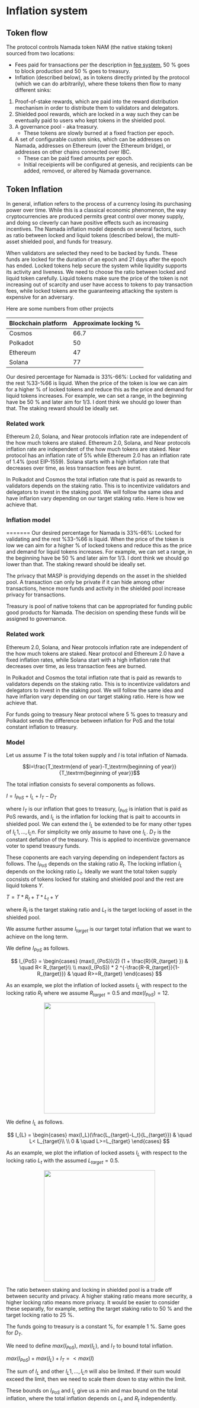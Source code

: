 # Inflation system

## Token flow

The protocol controls Namada token NAM (the native staking token) sourced from two locations:

- Fees paid for transactions per the description in [fee system](./proof-of-stake/fee-system.md), 50 % goes to block production and 50 % goes to treasury.  
- Inflation (described below), as in tokens directly printed by the protocol (which we can do arbitrarily), where these tokens then flow to many different sinks:

1. Proof-of-stake rewards, which are paid into the reward distribution mechanism in order to distribute them to validators and delegators.
2. Shielded pool rewards, which are locked in a way such they can be eventually paid to users who kept tokens in the shielded pool.
3. A governance pool - aka treasury.
    - These tokens are slowly burned at a fixed fraction per epoch.
4. A set of configurable custom sinks, which can be addresses on Namada, addresses on Ethereum (over the Ethereum bridge), or addresses on other chains connected over IBC.
    - These can be paid fixed amounts per epoch.
    - Initial receipients will be configured at genesis, and recipients can be added, removed, or altered by Namada governance.

## Token Inflation
In general, inflation refers to the process of a currency losing its purchasing power over time. While this is a classical economic phenomenon, the way cryptocurrencies are produced permits great control over money supply, and doing so cleverly can have positive effects such as increasing incentives. The Namada inflation model depends on several factors, such as ratio between locked and liquid tokens (described below), the multi-asset shielded pool, and funds for treasury. 

When validators are selected they need to be backed by funds. These funds are locked for the duration of an epoch and 21 days after the epoch has ended. Locked tokens help secure the system while liquidity supports its activity and liveness. We need to choose the ratio between locked and liquid token carefully. Liquid tokens make sure the price of the token is not increasing out of scarcity and user have access to tokens to pay transaction fees, while locked tokens are the guaranteeing attacking the system is expensive for an adversary. 

Here are some numbers from other projects

| Blockchain platform | Approximate locking %       |
|--------------------------------------------------|------|
| Cosmos                                           | 66.7 |
| Polkadot                                         | 50   |
| Ethereum                                         | 47   |
| Solana                                           | 77   |


Our desired percentage for Namada is 33%-66%: Locked for validating and the rest %33-%66 is liquid. When the price of the token is low we can aim for a higher % of locked tokens and reduce this as the price and demand for liquid tokens increases. For example, we can set a range, in the beginning have be 50 % and later aim for 1/3. I dont think we should go lower than that. The staking reward should be ideally set. 

### Related work
Ethereum 2.0, Solana, and Near protocols inflation rate are independent of the how much tokens are staked. Ethereum 2.0, Solana, and Near protocols inflation rate are independent of the how much tokens are staked. Near protocol has an inflation rate of 5% while Ethereum 2.0 has an inflation rate of 1.4% (post EIP-1559). Solana starts with a high inflation rate that decreases over time, as less transaction fees are burnt.

<!--## Inflation rates for popular platforms
_insert table here_
Solana has the following model where the inflation that is produced for rewards is independent of the staking ratio:
1. Define a starting inflation rate for year 1.
2. The inflation rate decreases thereon at a fixed pace until it reaches a desired rate.
3. Once this desired rate is attained, the inflation rate remains constant.-->

In Polkadot and Cosmos the total inflation rate that is paid as rewards to validators depends on the staking ratio. This is to incentivize validators and delegators to invest in the staking pool. We will follow the same idea and have inflarion vary depending on our target staking ratio. Here is how we achieve that. 

### Inflation model
=======
Our desired percentage for Namada is 33%-66%: Locked for validating and the rest %33-%66 is liquid. When the price of the token is low we can aim for a higher % of locked tokens and reduce this as the price and demand for liquid tokens increases. For example, we can set a range, in the beginning have be 50 % and later aim for 1/3. I dont think we should go lower than that. The staking reward should be ideally set. 


The privacy that MASP is providying depends on the asset in the shielded pool. A transaction can only be private if it can hide among other transactions, hence more funds and activity in the shielded pool increase privacy for transactions. 

Treasury is pool of native tokens that can be appropriated for funding public good products for Namada. The decision on spending these funds will be assigned to governance. 

### Related work
Ethereum 2.0, Solana, and Near protocols inflation rate are independent of the how much tokens are staked. Near protocol and Ethereum 2.0 have a fixed inflation rates, while Solana start with a high inflation rate that decreases over time, as less transaction fees are burned. 

In Polkadot and Cosmos the total inflation rate that is paid as rewards to validators depends on the staking ratio. This is to incentivize validators and delegators to invest in the staking pool. We will follow the same idea and have inflarion vary depending on our target staking ratio. Here is how we achieve that. 

For funds going to treasury Near protocol where 5 % goes to treasury and Polkadot sends the difference between inflation for PoS and the total constant inflation to treasury.

###  Model

Let us assume $T$ is the total token supply and $I$ is total inflation of Namada. 

$$I=\frac{T_\textrm{end of year}-T_\textrm{beginning of year}}{T_\textrm{beginning of year}}$$

The total inflation consists fo several components as follows. 

$I=I_{PoS}+I_L+I_T-D_T$

where $I_T$ is our inflation that goes to treasury, $I_{PoS}$ is inlation that is paid as PoS rewards, and $I_L$ is the inflation for locking that is pait to accounts in shielded pool. We can extend the $I_L$ be extended to be for many other types of $I_L1,...,I_Ln$. For simplicity we only assume to have one $I_L$. $D_T$ is the constant deflation of the treasury. This is applied to incentivize governance voter to spend treasury funds. 

These coponents are each varying depending on independent factors as follows. The $I_{PoS}$ depends on the staking ratio $R_t$. The locking inflation $I_L$ depends on the locking ratio $L_t$. Ideally we want the total token supply cocnsists of tokens locked for staking and shielded pool and the rest are liquid tokens $Y$. 

$T=T*R_t+T*L_t+Y$

where $R_t$ is the target staking ratio and $L_t$ is the target locking of asset in the shielded pool.
  
We assume further assume $I_{target}$ is our target total inflation that we want to achieve on the long term. 

We define $I_{PoS}$ as follows. 

$$ I_{PoS} =
  \begin{cases}
   (max(I_{PoS})/2) (1 + \frac{R}{R_{target} })      & \quad R< R_{target}\\
   \\
   max(I_{PoS})  * 2 ^{-\frac{R-R_{target}}{1-R_{target}}} & \quad R>=R_{target}
  \end{cases}
$$

As an example, we plot the inflation of locked assets $I_L$ with respect to the locking ratio $R_t$ where we assume $R_{target} = 0.5$ and $max(I_{PoS}) = 12%$. 
<p align="center">
<img src="https://hackmd.io/_uploads/Hk49PAvZc.png" height="300" />
</p>

We define $I_{L}$ as follows. 


$$ I_{L} =
  \begin{cases}
   max(I_L)(\frac{L_{target}-L_t}{L_{target}})      & \quad L< L_{target}\\
   \\
   0 & \quad L>=L_{target}
  \end{cases}
$$

As an example, we plot the inflation of locked assets $I_L$ with respect to the locking ratio $L_t$ with the assumed $L_{target} = 0.5$.
<p align="center">
<img src="https://hackmd.io/_uploads/SJDN_0wbq.png" height="300" />
</p>
The ratio between staking and locking in shielded pool is a trade off between security and privacy. A higher staking ratio means more security, a higher locking ratio means more privacy. It would be easier to consider these separatly, for example, setting the target staking ratio to 50 % and the target locking ratio to 25 %. 

The funds going to treasury is a constant %, for example 1 %. Same goes for $D_T$. 

We need to define $max(I_{PoS})$, $max(I_L)$, and $I_T$ to bound total inflation. 

$max(I_{PoS})+max(I_L)+I_T=< max(I)$ 

The sum of $I_L$ and other $I_L1,...,I_Ln$ will also be limited. If their sum would exceed the limit, then we need to scale them down to stay within the limit. 

These bounds on $I_{PoS}$ and $I_L$ give us a min and max bound on the total inflation, where the total inflation depends on $L_t$ and $R_t$ independently. 

